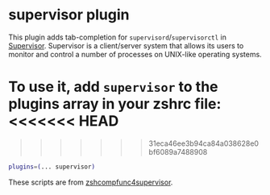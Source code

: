 # supervisor plugin

This plugin adds tab-completion for `supervisord`/`supervisorctl` in [Supervisor](http://supervisord.org/).
Supervisor is a client/server system that allows its users to monitor and control a number
of processes on UNIX-like operating systems.

To use it, add `supervisor` to the plugins array in your zshrc file:
<<<<<<< HEAD
=======

>>>>>>> 31eca46ee3b94ca84a038628e0bf6089a7488908
```zsh
plugins=(... supervisor)
```

These scripts are from [zshcompfunc4supervisor](https://bitbucket.org/hhatto/zshcompfunc4supervisor).
